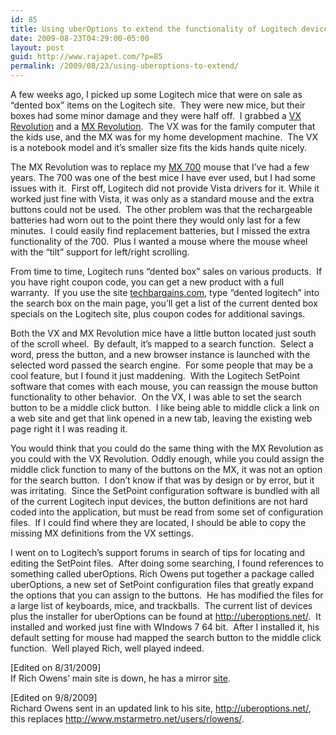 ```yaml
---
id: 85
title: Using uberOptions to extend the functionality of Logitech devices
date: 2009-08-23T04:29:00-05:00
layout: post
guid: http://www.rajapet.com/?p=85
permalink: /2009/08/23/using-uberoptions-to-extend/
---
```

A few weeks ago, I picked up some Logitech mice that were on sale as “dented box” items on the Logitech site.  They were new mice, but their boxes had some minor damage and they were half off.  I grabbed a [VX Revolution](http://www.logitech.com/index.cfm/mice_pointers/mice/devices/165&cl=us,en) and a [MX Revolution](http://www.logitech.com/index.cfm/mice_pointers/mice/devices/130&cl=us,en).  The VX was for the family computer that the kids use, and the MX was for my home development machine.  The VX is a notebook model and it’s smaller size fits the kids hands quite nicely.

The MX Revolution was to replace my [MX 700](http://www.logitech.com/index.cfm/428/909&cl=us,en) mouse that I’ve had a few years. The 700 was one of the best mice I have ever used, but I had some issues with it.  First off, Logitech did not provide Vista drivers for it. While it worked just fine with Vista, it was only as a standard mouse and the extra buttons could not be used.  The other problem was that the rechargeable batteries had worn out to the point there they would only last for a few minutes.  I could easily find replacement batteries, but I missed the extra functionality of the 700.  Plus I wanted a mouse where the mouse wheel with the “tilt” support for left/right scrolling.

From time to time, Logitech runs “dented box” sales on various products.  If you have right coupon code, you can get a new product with a full warranty.  If you use the site [techbargains.com](http://www.techbargains.com/), type “dented logitech” into the search box on the main page, you’ll get a list of the current dented box specials on the Logitech site, plus coupon codes for additional savings.

Both the VX and MX Revolution mice have a little button located just south of the scroll wheel.  By default, it’s mapped to a search function.  Select a word, press the button, and a new browser instance is launched with the selected word passed the search engine.  For some people that may be a cool feature, but I found it just maddening.  With the Logitech SetPoint software that comes with each mouse, you can reassign the mouse button functionality to other behavior.  On the VX, I was able to set the search button to be a middle click button.  I like being able to middle click a link on a web site and get that link opened in a new tab, leaving the existing web page right it I was reading it.

You would think that you could do the same thing with the MX Revolution as you could with the VX Revolution. Oddly enough, while you could assign the middle click function to many of the buttons on the MX, it was not an option for the search button.  I don’t know if that was by design or by error, but it was irritating.  Since the SetPoint configuration software is bundled with all of the current Logitech input devices, the button definitions are not hard coded into the application, but must be read from some set of configuration files.  If I could find where they are located, I should be able to copy the missing MX definitions from the VX settings.

I went on to Logitech’s support forums in search of tips for locating and editing the SetPoint files.  After doing some searching, I found references to something called uberOptions. Rich Owens put together a package called uberOptions, a new set of SetPoint configuration files that greatly expand the options that you can assign to the buttons.  He has modified the files for a large list of keyboards, mice, and trackballs.  The current list of devices plus the installer for uberOptions can be found at <http://uberoptions.net/>.  It installed and worked just fine with WIndows 7 64 bit.  After I installed it, his default setting for mouse had mapped the search button to the middle click function.  Well played Rich, well played indeed.

[Edited on 8/31/2009]  
If Rich Owens’ main site is down, he has a mirror [site](http://rlowens.googlepages.com/ "rlowens - uberOptions mirror").

[Edited on 9/8/2009]  
Richard Owens sent in an updated link to his site, <http://uberoptions.net/>, this replaces <http://www.mstarmetro.net/users/rlowens/>.